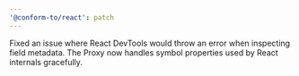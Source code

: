 ```yaml
---
'@conform-to/react': patch
---
```


Fixed an issue where React DevTools would throw an error when inspecting field metadata. The Proxy now handles symbol properties used by React internals gracefully.
